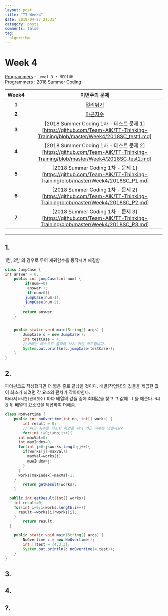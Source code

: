 ```yaml
---
layout: post
title: "TT-Week4"
date: 2018-04-27 21:31"
category: posts
comments: false
tag:
- algorithm
---
```

# Week 4

[Programmers](https://programmers.co.kr/learn/challenges) - `Level 3 : MEDIUM`<br />
[Programmers : 2018 Summer Coding](https://programmers.co.kr/competitions/59/2018-summercoding-%EC%97%AC%EB%A6%84%EB%B0%A9%ED%95%99-%EC%8A%A4%ED%83%80%ED%8A%B8%EC%97%85-%EC%9D%B8%ED%84%B4-%ED%94%84%EB%A1%9C%EA%B7%B8%EB%9E%A8)

Week4 | 이번주의 문제
:---: | :--------:
**1** | [멀리뛰기](https://programmers.co.kr/learn/challenge_codes/153)
**2** | [야근지수](https://programmers.co.kr/learn/challenge_codes/145)
**3** | [2018 Summer Coding 1차 - 테스트 문제 1][https://github.com/Team-AiK/TT-Thinking-Training/blob/master/Week4/2018SC_test1.md]
**4** | [2018 Summer Coding 1차 - 테스트 문제 2][https://github.com/Team-AiK/TT-Thinking-Training/blob/master/Week4/2018SC_test2.md]
**5** | [2018 Summer Coding 1차 - 문제 1][https://github.com/Team-AiK/TT-Thinking-Training/blob/master/Week4/2018SC_P1.md]
**6** | [2018 Summer Coding 1차 - 문제 2][https://github.com/Team-AiK/TT-Thinking-Training/blob/master/Week4/2018SC_P2.md]
**7** | [2018 Summer Coding 1차 - 문제 3][https://github.com/Team-AiK/TT-Thinking-Training/blob/master/Week4/2018SC_P3.md]



-------------------------------------------
## 1.
1칸, 2칸 의 경우로 두어 재귀함수를 동작시켜 해결함
```java
class JumpCase {
int answer = 0;
    public int jumpCase(int num) {
         if(num==0)
          answer++;
          if(num>0){
         jumpCase(num-1);
         jumpCase(num-2);
        }
        return answer;
    }


    public static void main(String[] args) {
        JumpCase c = new JumpCase();
        int testCase = 4;
        //아래는 테스트로 출력해 보기 위한 코드입니다.
      	System.out.println(c.jumpCase(testCase));
    }
}
```
## 2.
파이썬코드 작성했다면 더 짧은 줄로 끝났을 것이다.
배열(작업량)의 값들을 제곱한 값이 최소가 되려면 각 요소의 편차가 작아야한다.  
따라서 `N시간(반복횟수)` 마다  배열의 값들 중에 최대값을 찾고 그 값에 `-1` 을 해준다. `N시간` 뒤 배열의 요소값을 제곱하여 더해줌.  

```java
class NoOvertime {
	public int noOvertime(int no, int[] works) {
		int result = 0;
		// 야근 지수를 최소화 하였을 때의 야근 지수는 몇일까요?
		for(int i=0;i<no;i++){
      int maxVal=0;
      int maxIndex=0;
      for(int j=0;j<works.length;j++){
        if(works[j]>maxVal){
          maxVal=works[j];
          maxIndex=j;
        }
      }
      works[maxIndex]=maxVal-1;
    }
		return getResult(works);
	}

  public int getResult(int[] works){
    int result=0;
  	for(int i=0;i<works.length;i++){
      result+=works[i]*works[i];
    }
		return result;
  }

	public static void main(String[] args) {
		NoOvertime c = new NoOvertime();
		int []test = {4,3,3};
		System.out.println(c.noOvertime(4,test));
	}
}

```
## 3.
## 4.
## ?.
